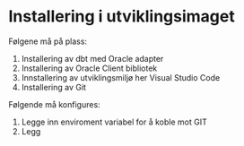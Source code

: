 # Installering i utviklingsimaget


Følgene må på plass:

1. Installering av  dbt med Oracle adapter
2. Installering av Oracle Client bibliotek
3. Innstallering av utviklingsmiljø her Visual Studio Code
4. Installering av Git 


Følgende må konfigures:

1. Legge inn enviroment variabel for å koble mot GIT
2. Legg


 